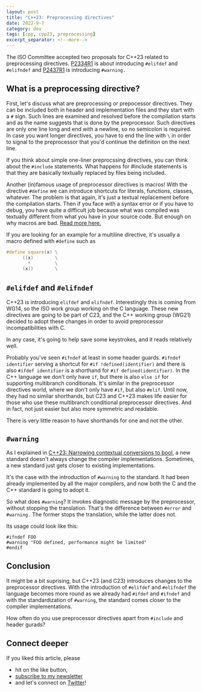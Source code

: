 ```yaml
---
layout: post
title: "C++23: Preprocessing directives"
date: 2022-9-7
category: dev
tags: [cpp, cpp23, preprocessing]
excerpt_separator: <!--more-->
---
```

The ISO Committee accepted two proposals for C++23 related to preprocessing directives. [P2334R1](https://www.open-std.org/jtc1/sc22/wg21/docs/papers/2021/p2334r1.pdf) is about introducing `#elifdef` and `#elifndef` and [P2437R1](https://www.open-std.org/jtc1/sc22/wg21/docs/papers/2022/p2437r1.pdf) is introducing `#warning.`

## What is a preprocessing directive?

First, let's discuss what are preprocessing or prepocessor directives. They can be included both in header and implementation files and they start with a `#` sign. Such lines are examined and resolved before the compilation starts and as the name suggests that is done by the preprocessor. Such directives are only one line long and end with a newline, so no semicolon is required. In case you want longer directives, you have to end the line with `\` in order to signal to the preprocessor that you'd continue the definiton on the next line. 

If you think about simple one-liner preprocssing directives, you can think about the `#include` statements. What happens for #include statements is that they are basically textually replaced by files being included.

Another (in)famous usage of preprocessor directives is macros! With the directive `#define` we can introduce shortcuts for literals, functions, classes, whatever. The problem is that again, it's just a textual replacement before the compilation starts. Then if you face with a syntax error or if you have to debug, you have quite a difficult job because what was compiled was textually different from what you have in your source code. But enough on why macros are bad. [Read more here.]()

If you are looking for an example for a multiline directive, it's usually a macro defined with `#define` such as 

```cpp
#define square(x) \
      ((x)        \
        *         \
      (x))        \
```


## `#elifdef` and `#elifndef`

C++23 is introducing `elifdef` and `elifndef`. Interestingly this is coming from WG14, so the ISO work group working on the C language. These new directives are going to be part of C23, and the C++ working group (WG21) decided to adopt these changes in order to avoid preprocessor incompatibilities with C.

In any case, it's going to help save some keystrokes, and it reads relatively well.

Probably you've seen `#ifndef` at least in some header guards. `#ifndef identifier` serving a shortcut for `#if !defined(identifier)` and there is also `#ifdef identifier` is a shorthand for `#if defined(identifier)`. In the C++ language we don't only have `if`, but there is also `else if` for supporting multibranch conditionals. It's similar in the preprocessor directives world, where we don't only have `#if`, but also `#elif`. Until now, they had no similar shorthands, but C23 and C++23 makes life easier for those who use these multibranch conditional preprocessor directives. And in fact, not just easier but also more symmetric and readable.

There is very little reason to have shorthands for one and not the other.

## `#warning`

As I explained in [C++23: Narrowing contextual conversions to bool](https://www.sandordargo.com/blog/2022/06/15/cpp23-narrowing-contextual-conversions-to-bool), a new standard doesn't always change the compiler implementations. Sometimes, a new standard just gets closer to existing implementations. 

It's the case with the introduction of `#warning` to the standard. It had been already implemented by all the major compilers, and now both the C and the C++ standard is going to adopt it.

So what does `#warning`? It invokes diagnostic message by the preprocessor, without stopping the translation. That's the difference between `#error` and `#warning.` The former stops the translation, while the latter does not.

Its usage could look like this:

```
#ifndef FOO 
#warning "FOO defined, performance might be limited"
#endif
```

## Conclusion

It might be a bit suprising, but C++23 (and C23) introduces changes to the preprocessor directives. With the introduction of `#elifdef` and `#elifndef` the language becomes more round as we already had `#ifdef` and `#ifndef` and with the standardization of `#warning`, the standard comes closer to the compiler implementations.

How often do you use preprocessor directives apart from `#include` and header gurads?

## Connect deeper

If you liked this article, please 
- hit on the like button,  
- [subscribe to my newsletter](http://eepurl.com/gvcv1j) 
- and let's connect on [Twitter](https://twitter.com/SandorDargo)!
